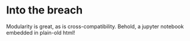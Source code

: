 
# Into the breach

<link rel="import" href="jupyter-notebook/jupyter-notebook.html"/>
<link rel="import" href="paper-card/paper-card.html"/>
<link rel="import" href="polymer/polymer.html"/>
<link rel="import" href="paper-button/paper-button.html"/>
<link rel="import" href="iron-collapse/iron-collapse.html"/>
Modularity is great, as is cross-compatibility. Behold, a jupyter notebook embedded in plain-old html!
<template is="dom-bind">
  <paper-button style="position:absolute;right:0;top:0" toggles active="{{toggled}}">Toggle Notebook</paper-button>
  <iron-collapse opened$="[[toggled]]">
    <jupyter-notebook src="https://cdn.rawgit.com/empet/Math/master/DomainColoring.ipynb"></jupyter-notebook>
  </iron-collapse>
</template>
